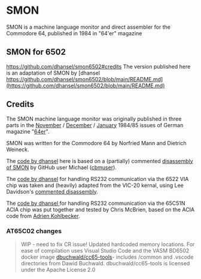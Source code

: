 # SMON

SMON is a machine language monitor and direct assembler for the Commodore 64,
published in 1984 in "64'er" magazine

## SMON for 6502
https://github.com/dhansel/smon6502#credits
The version published here is an adaptation of SMON  by 
[dhansel https://github.com/dhansel/smon6502/blob/main/README.md](https://github.com/dhansel/smon6502/blob/main/README.md)

## Credits

The SMON machine language monitor was originally published in three parts in the 
[November](https://archive.org/details/64er_1984_11/page/n59/mode/2up)
/ [December](https://archive.org/details/64er_1984_12/page/n59/mode/2up)
/ [January](https://archive.org/details/64er_1985_01/page/n68/mode/2up)
1984/85 issues of German magazine "[64er](https://www.c64-wiki.com/wiki/64%27er)".

SMON was written for the Commodore 64 by Norfried Mann and Dietrich Weineck.

The [code by dhansel](https://github.com/dhansel/smon6502/blob/main/smon.asm) here is based 
on a (partially) commented [disassembly of SMON](https://github.com/cbmuser/smon-reassembly/blob/master/smon_acme.asm)
by GitHub user Michael ([cbmuser](https://github.com/cbmuser)).

The [code by dhansel](https://github.com/dhansel/smon6502/blob/main/uart_6522.asm) for handling RS232 communication via the 6522 VIA chip was taken
and (heavily) adapted from the VIC-20 kernal, using Lee Davidson's 
[commented disassembly](https://www.mdawson.net/vic20chrome/vic20/docs/kernel_disassembly.txt).

The [code by dhansel ](https://github.com/dhansel/smon6502/blob/main/uart_6551.asm) for handling RS232 communication via the 
65C51N ACIA chip was put together and tested by Chris McBrien, based on the ACIA code from 
[Adrien Kohlbecker](https://github.com/adrienkohlbecker/65C816/blob/ep.30/software/lib/acia.a).


### AT65C02 changes


> WIP - need to fix CR issue!
> Updated hardcoded memory locations.
> For ease of compilation uses Visual Studio Code and the VASM BD6502 docker image [dbuchwald/cc65-tools](https://github.com/dbuchwald/cc65-tools)- includes /common and .vscode directories from Dawid Buchwald.
> dbuchwald/cc65-tools is licensed under the Apache License 2.0
